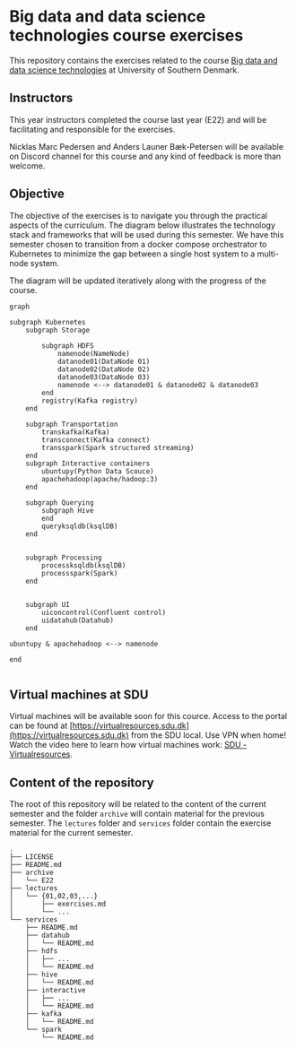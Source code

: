 # Big data and data science technologies course exercises
This repository contains the exercises related to the course [Big data and data science technologies](https://odin.sdu.dk/sitecore/index.php?a=fagbesk&id=81974&lang=en) at University of Southern Denmark.

## Instructors
This year instructors completed the course last year (E22) and will be facilitating and responsible for the exercises.  

Nicklas Marc Pedersen and Anders Launer Bæk-Petersen will be available on Discord channel for this course and any kind of feedback is more than welcome.

## Objective

The objective of the exercises is to navigate you through the practical aspects of the curriculum. The diagram below illustrates the technology stack and frameworks that will be used during this semester. 
We have this semester chosen to transition from a docker compose orchestrator to Kubernetes to minimize the gap between a single host system to a multi-node system. 

The diagram will be updated iteratively along with the progress of the course.


```mermaid
graph

subgraph Kubernetes
    subgraph Storage 
    
        subgraph HDFS
            namenode(NameNode)
            datanode01(DataNode 01)
            datanode02(DataNode 02)
            datanode03(DataNode 03)
            namenode <--> datanode01 & datanode02 & datanode03
        end
        registry(Kafka registry)
    end

    subgraph Transportation
        transkafka(Kafka)
        transconnect(Kafka connect)
        transspark(Spark structured streaming)
    end
    subgraph Interactive containers
        ubuntupy(Python Data Scouce)
        apachehadoop(apache/hadoop:3)
    end
    
    subgraph Querying
        subgraph Hive
        end
        queryksqldb(ksqlDB)
    end
    
    
    subgraph Processing
        processksqldb(ksqlDB)
        processspark(Spark)
    end


    subgraph UI
        uiconcontrol(Confluent control)
        uidatahub(Datahub)
    end

ubuntupy & apachehadoop <--> namenode

end


```

## Virtual machines at SDU
Virtual machines will be available soon for this cource. 
Access to the portal can be found at [https://virtualresources.sdu.dk](https://virtualresources.sdu.dk) from the SDU local. Use VPN when home! 
Watch the video here to learn how virtual machines work: [SDU - Virtualresources](https://www.youtube.com/watch?v=iKM6P7nRzqI&feature=youtu.be).

## Content of the repository
The root of this repository will be related to the content of the current semester and the folder `archive` will contain material for the previous semester. The `lectures` folder and `services` folder contain the exercise material for the current semester. 

```
.
├── LICENSE
├── README.md
├── archive
│   └── E22
├── lectures
│   └── {01,02,03,...}
│       ├── exercises.md
│       └── ...
└── services
    ├── README.md
    ├── datahub
    │   └── README.md
    ├── hdfs
    │   ├── ... 
    │   └── README.md
    ├── hive
    │   └── README.md
    ├── interactive
    │   ├── ...
    │   └── README.md
    ├── kafka
    │   └── README.md
    └── spark
        └── README.md
```
